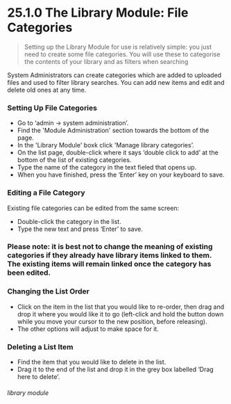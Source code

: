 # 25.1.0 The Library Module: File Categories

> Setting up the Library Module for use is relatively simple: you just need to create some file categories. You will use these to categorise the contents of your library and as filters when searching



System Administrators can create  categories which are added to uploaded files and used to filter library searches. You can add new items and edit and delete old ones at any time.

### Setting Up File Categories
- Go to ‘admin -> system administration’.
- Find the 'Module Administration' section towards the bottom of the page. 
- In the 'Library Module' boxk click 'Manage library categories’.
- On the list page, double-click where it says ‘double click to add’ at the bottom of the list of existing categories.
- Type the name of the category in the text fieled that opens up.
- When you have finished, press the ‘Enter’ key on your keyboard to save.

### Editing a File Category
Existing file categories can be edited from the same screen:
- Double-click the category in the list. 
- Type the new text and press ‘Enter’ to save.
### Please note: it is best not to change the meaning of existing categories if they already have library items linked to them. The existing items will remain linked once the category has been edited.
### Changing the List Order
- Click on the item in the list that you would like to re-order, then drag and drop it where you would like it to go (left-click and hold the button down while you move your cursor to the new position, before releasing). 
- The other options will adjust to make space for it.

### Deleting a List Item
- Find the item that you would like to delete in the list. 
- Drag it to the end of the list and drop it in the grey box labelled ‘Drag here to delete’. 


###### library module
